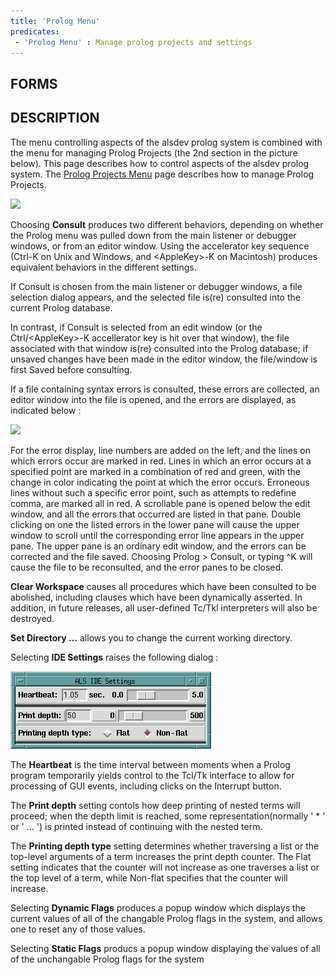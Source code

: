 ```yaml
---
title: 'Prolog Menu'
predicates:
 - 'Prolog Menu' : Manage prolog projects and settings
---
```


## FORMS

## DESCRIPTION

The menu controlling aspects of the alsdev prolog system is combined with the menu for managing Prolog Projects (the 2nd section in the picture below).  This page describes how to control aspects of the alsdev prolog system.  The [Prolog Projects Menu](Prolog_Projects_Menu.html) page describes how to manage Prolog Projects.

![](images/prolog_menu_notes.gif)

Choosing **Consult** produces two different behaviors, depending on whether the Prolog menu was pulled down from the main listener or debugger windows, or from an editor window. Using the accelerator key sequence (Ctrl-K on Unix and Windows, and &lt;AppleKey&gt;-K on Macintosh) 
produces equivalent behaviors in the different settings. 

If Consult is chosen from the main listener or debugger windows, a file selection dialog appears, and the selected file is(re) consulted into the current Prolog database. 

In contrast, if Consult is selected from an edit window (or the Ctrl/&lt;AppleKey&gt;-K 
accellerator key is hit over that window), the file associated with that window is(re) consulted into the Prolog database; if unsaved changes have been made in the editor window, the file/window is first Saved before consulting.

If a file containing syntax errors is consulted, these errors are collected, an editor window into the file is opened, and the errors are displayed, as indicated below :

![](images/err_win_jobs.gif)

For the error display, line numbers are added on the left, and the lines on which errors occur are marked in red. Lines in which an error occurs at a specified point are marked in a combination of red and green, with the change in color indicating the point at which the error occurs. Erroneous lines without such a specific error point, such as attempts to redefine comma, are marked all in red. A scrollable pane is opened below the edit window, and all the errors that occurred are listed in that pane. Double clicking on one the listed errors in the lower pane will cause the upper window to scroll until the corresponding error line appears in the upper pane. The upper pane is an ordinary edit window, and the errors can be corrected and the file saved. Choosing Prolog &gt; Consult, or typing ^K will cause the file to be reconsulted, and the error panes to be closed.

**Clear Workspace** causes all procedures which have been consulted to be abolished, including clauses which have been dynamically asserted. In addition, in future releases, all user-defined Tc/Tkl interpreters will also be destroyed.

**Set Directory ...** allows you to change the current working directory.

Selecting **IDE Settings** raises the following dialog :

![](images/ide_settings.gif)

The **Heartbeat** is the time interval between moments when a Prolog program temporarily yields control to the Tcl/Tk interface to allow for processing of GUI events, including clicks on the Interrupt button.

The **Print depth** setting contols how deep printing of nested terms will proceed; when the depth limit is reached, some representation(normally ' * ' or ' ... ') is printed instead of continuing with the nested term.

The **Printing depth type** setting determines whether traversing a list or the top-level arguments of a term increases the print depth counter. 
The Flat setting indicates that the counter will not increase as one traverses a list or the top level of a term, while Non-flat specifies that the counter will increase.

Selecting **Dynamic Flags** produces a popup window which displays the current values of all of the changable Prolog flags in the system, and allows one to reset any of those values.

Selecting **Static Flags** producs a popup window displaying the values of all of the unchangable Prolog flags for the system

